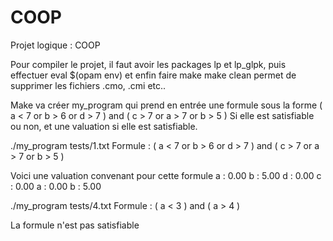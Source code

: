 # COOP
Projet logique : COOP

Pour compiler le projet, il faut avoir les packages lp et lp_glpk, puis effectuer eval $(opam env) et enfin faire make
make clean permet de supprimer les fichiers .cmo, .cmi etc..

Make va créer my_program qui prend en entrée une formule sous la forme (  a < 7  or  b > 6  or  d > 7 ) and ( c > 7 or  a > 7  or  b > 5  )
Si elle est satisfiable ou non, et une valuation si elle est satisfiable.

./my_program tests/1.txt
Formule :  (  a < 7  or  b > 6  or  d > 7 ) and ( c > 7 or  a > 7  or  b > 5  )

Voici une valuation convenant pour cette formule
a : 0.00
b : 5.00
d : 0.00
c : 0.00
a : 0.00
b : 5.00   

./my_program tests/4.txt 
Formule : ( a < 3 ) and ( a > 4 )

La formule n'est pas satisfiable


